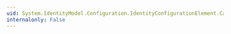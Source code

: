 ```yaml
---
uid: System.IdentityModel.Configuration.IdentityConfigurationElement.Caches
internalonly: False
---
```

